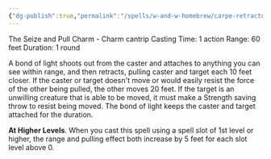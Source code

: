 ```yaml
---
{"dg-publish":true,"permalink":"/spells/w-and-w-homebrew/carpe-retractum/"}
---
```


The Seize and Pull Charm - Charm cantrip 
Casting Time: 1 action 
Range: 60 feet 
Duration: 1 round 

A bond of light shoots out from the caster and attaches to anything you can see within range, and then retracts, pulling caster and target each 10 feet closer. If the caster or target doesn't move or would easily resist the force of the other being pulled, the other moves 20 feet. If the target is an unwilling creature that is able to be moved, it must make a Strength saving throw to resist being moved. The bond of light keeps the caster and target attached for the duration. 

**At Higher Levels**. When you cast this spell using a spell slot of 1st level or higher, the range and pulling effect both increase by 5 feet for each slot level above 0.